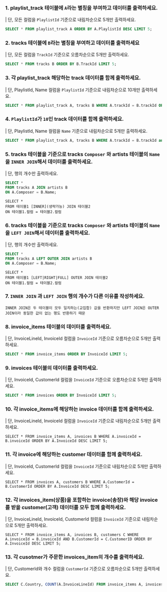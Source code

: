 ### 1. playlist_track 테이블에 `A`라는 별칭을 부여하고 데이터를 출력하세요.
| 단, 모든 컬럼을 `PlaylistId` 기준으로 내림차순으로 5개만 출력하세요.
```sql
SELECT * FROM playlist_track A ORDER BY A.PlaylistId DESC LIMIT 5;
```

### 2. tracks 테이블에 `B`라는 별칭을 부여하고 데이터를 출력하세요
| 단, 모든 컬럼을 `TrackId` 기준으로 오름차순으로 5개만 출력하세요.
```sql
SELECT * FROM tracks B ORDER BY B.TrackId LIMIT 5;
``` 
 
### 3. 각 playlist_track 해당하는 track 데이터를 함께 출력하세요.
| 단, PlaylistId, Name 컬럼을 `PlaylistId` 기준으로 내림차순으로 10개만 출력하세요. 
```sql
SELECT * FROM playlist_track A, tracks B WHERE A.trackId = B.trackId ORDER BY A.PlaylistId DESC LIMIT 10;
```  
### 4. `PlaylistId`가 `10`인 track 데이터를 함께 출력하세요. 
| 단, PlaylistId, Name 컬럼을 `Name` 기준으로 내림차순으로 5개만 출력하세요.
```sql
SELECT * FROM playlist_track A, tracks B WHERE A.trackId = B.trackId and A.PlaylistId = 10 ORDER BY B.Name  DESC LIMIT 5;
``` 

### 5. tracks 테이블을 기준으로 tracks `Composer` 와 artists 테이블의 `Name`을 `INNER JOIN`해서 데이터를 출력하세요.
| 단, 행의 개수만 출력하세요.
```sql
SELECT *
FROM tracks A JOIN artists B
ON A.Composer = B.Name;
```

```
SELECT *
FROM 테이블1 [INNER](생략가능) JOIN 테이블2
ON 테이블1.컬럼 = 테이블2.컬럼
```

### 6. tracks 테이블을 기준으로 tracks `Composer` 와 artists 테이블의 `Name`을 `LEFT JOIN`해서 데이터를 출력하세요.
| 단, 행의 개수만 출력하세요.
```sql
SELECT *
FROM tracks A LEFT OUTER JOIN artists B
ON A.Composer = B.Name;
```

```
SELECT *
FROM 테이블1 [LEFT|RIGHT|FULL] OUTER JOIN 테이블2
ON 테이블1.컬럼 = 테이블2.컬럼
```

### 7. `INNER JOIN` 과 `LEFT JOIN` 행의 개수가 다른 이유를 작성하세요.
```plain
INNER JOIN은 두 테이블이 모두 일치하는(교집합) 값을 반환하지만 LEFT JOIN은 OUTER JOIN이라 동일한 값이 없는 행도 반환하기 때문
```

### 8. invoice_items 테이블의 데이터를 출력하세요.
| 단, InvoiceLineId, InvoiceId 컬럼을 `InvoiceId` 기준으로 오름차순으로 5개만 출력하세요.
```sql
SELECT * FROM invoice_items ORDER BY InvoiceId LIMIT 5;
``` 

### 9. invoices 테이블의 데이터를 출력하세요.
| 단, InvoiceId, CustomerId 컬럼을 `InvoiceId` 기준으로 오름차순으로 5개만 출력하세요.
```sql
SELECT * FROM invoices ORDER BY InvoiceId LIMIT 5;
``` 

### 10. 각 invoice_items에 해당하는 invoice 데이터를 함께 출력하세요.
| 단, InvoiceLineId, InvoiceId 컬럼을 `InvoiceId` 기준으로 내림차순으로 5개만 출력하세요.
```
SELECT * FROM invoice_items A, invoices B WHERE A.invoiceId = B.invoiceId ORDER BY A.InvoiceId DESC LIMIT 5;
``` 


### 11. 각 invoice에 해당하는 customer 데이터를 함께 출력하세요.
| 단, InvoiceId, CustomerId 컬럼을 `InvoiceId` 기준으로 내림차순으로 5개만 출력하세요.
```
SELECT * FROM invoices A, customers B WHERE A.CustomerId = B.CustomerId ORDER BY A.InvoiceId DESC LIMIT 5;
``` 

### 12. 각 invoices_item(상품)을 포함하는 invoice(송장)와 해당 invoice를 받을 customer(고객) 데이터를 모두 함께 출력하세요.
| 단, InvoiceLineId, InvoiceId, CustomerId 컬럼을 `InvoiceId` 기준으로 내림차순으로 5개만 출력하세요.
```
SELECT * FROM invoice_items A, invoices B, customers C WHERE A.invoiceId = B.invoiceId AND B.CustomerId = C.CustomerID ORDER BY A.InvoiceId DESC LIMIT 5;
```

### 13. 각 cusotmer가 주문한 invoices_item의 개수를 출력하세요.
| 단, CustomerId와 개수 컬럼을 `CustomerId` 기준으로 오름차순으로 5개만 출력하세요.
```sql
SELECT C.Country, COUNT(A.InvoiceLineId) FROM invoice_items A, invoices B, customers C WHERE A.invoiceId = B.invoiceId AND B.CustomerId = C.CustomerID AND B.InvoiceDate LIKE '2010%' GROUP BY C.Country ORDER BY COUNT(A.InvoiceLineId) DESC LIMIT 10;
```


